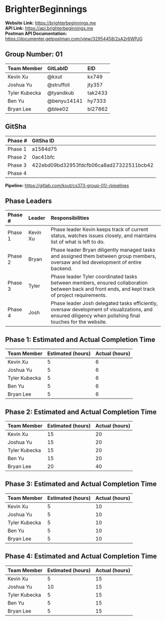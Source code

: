 # BrighterBeginnings
**Website Link:** https://brighterbeginnings.me   
**API Link:** https://api.brighterbeginnings.me    
**Postman API Documentation:** https://documenter.getpostman.com/view/32954458/2sA2r6WPJG  

## Group Number:  01
| Team Member | GitLabID    | EID         |
| :---------- | :---------- | :---------- |
| Kevin Xu | @kxut | kx749 |
| Joshua Yu | @struffoli | jty357 |
| Tyler Kubecka | @tyandkub | tak2433 |
| Ben Yu | @benyu14141 | hy7333 |
| Bryan Lee | @blee02 | bl27862 |  

## GitSha
| Phase # | GitSha ID|
| :------ | :----- |
| Phase 1 | a1584d75 |
| Phase 2 | 0ac41bfc |
| Phase 3| 422ebd09bd32953fdcfb06ca8ad27322511bcb42 |
| Phase 4 |  |

**Pipeline:** https://gitlab.com/kxut/cs373-group-01/-/pipelines

## Phase Leaders
| Phase # | Leader | Responsibilities |
| :------ | :----- | :----- |
| Phase 1 | Kevin Xu | Phase leader Kevin keeps track of current status, watches issues closely, and maintains list of what is left to do. |
| Phase 2 | Bryan | Phase leader Bryan diligently managed tasks and assigned them between group members, oversaw and led development of entire backend. |
| Phase 3| Tyler | Phase leader Tyler coordinated tasks between members, ensured collaboration between back and front ends, and kept track of project requirements. |
| Phase 4 | Josh | Phase leader Josh delegated tasks efficiently, oversaw development of visualizations, and ensured diligency when polishing final touches for the website.

## Phase 1: Estimated and Actual Completion Time
| Team Member | Estimated (hours) | Actual (hours) |
| :---------- | :---------- | :---------- |
| Kevin Xu | 5 | 6 |
| Joshua Yu | 5 | 6 |
| Tyler Kubecka | 5 | 6 |
| Ben Yu | 5 | 6 |
| Bryan Lee | 5 | 6 |  

## Phase 2: Estimated and Actual Completion Time
| Team Member | Estimated (hours) | Actual (hours) |
| :---------- | :---------- | :---------- |
| Kevin Xu | 15 | 20 |
| Joshua Yu | 15 | 20 |
| Tyler Kubecka | 15 | 20 |
| Ben Yu | 15 | 20 |
| Bryan Lee | 20 |40 |  

## Phase 3: Estimated and Actual Completion Time
| Team Member | Estimated (hours) | Actual (hours) |
| :---------- | :---------- | :---------- |
| Kevin Xu | 5 | 10 |
| Joshua Yu | 5 | 10 |
| Tyler Kubecka | 5 | 10 |
| Ben Yu | 5 | 10 |
| Bryan Lee | 5 | 10 |  

## Phase 4: Estimated and Actual Completion Time
| Team Member | Estimated (hours) | Actual (hours) |
| :---------- | :---------- | :---------- |
| Kevin Xu | 5 | 15 |
| Joshua Yu | 10 | 15 |
| Tyler Kubecka | 5 | 15 |
| Ben Yu | 5 | 15 |
| Bryan Lee | 5 | 15 |  
